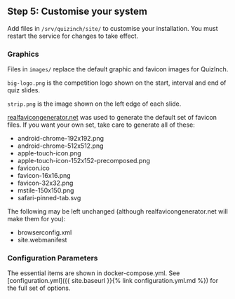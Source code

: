 ## Step 5: Customise your system
Add files in `/srv/quizinch/site/` to customise your installation. You must restart the service for changes to take effect.

### Graphics
Files in `images/` replace the default graphic and favicon images for QuizInch.

`big-logo.png` is the competition logo shown on the start, interval and end of quiz slides.

`strip.png` is the image shown on the left edge of each slide.

[realfavicongenerator.net][1] was used to generate the default set of favicon files. If you want your own set, take care to generate all of these:
- android-chrome-192x192.png
- android-chrome-512x512.png
- apple-touch-icon.png
- apple-touch-icon-152x152-precomposed.png
- favicon.ico
- favicon-16x16.png
- favicon-32x32.png
- mstile-150x150.png
- safari-pinned-tab.svg

The following may be left unchanged (although realfavicongenerator.net will make them for you):
- browserconfig.xml
- site.webmanifest

### Configuration Parameters
The essential items are shown in docker-compose.yml. See [configuration.yml]({{ site.baseurl }}{% link configuration.yml.md %}) for the full set of options.

[1]:	https://realfavicongenerator.net